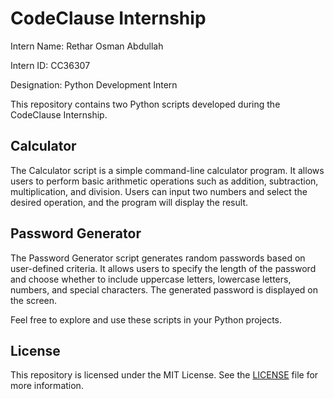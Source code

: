 # CodeClause Internship

Intern Name: Rethar Osman Abdullah

Intern ID: CC36307

Designation: Python Development Intern

This repository contains two Python scripts developed during the CodeClause Internship.

## Calculator

The Calculator script is a simple command-line calculator program. It allows users to perform basic arithmetic operations such as addition, subtraction, multiplication, and division. Users can input two numbers and select the desired operation, and the program will display the result.


## Password Generator

The Password Generator script generates random passwords based on user-defined criteria. It allows users to specify the length of the password and choose whether to include uppercase letters, lowercase letters, numbers, and special characters. The generated password is displayed on the screen.

Feel free to explore and use these scripts in your Python projects.

## License

This repository is licensed under the MIT License. See the [LICENSE](LICENSE) file for more information.

